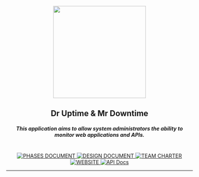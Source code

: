 <p align="center">
  <a><img src="./ICON.png" width="250" height="250" /></a>

  <h2 align="center">Dr Uptime & Mr Downtime</h2>
 
<h5 align="center">This application aims to allow system administrators the ability to monitor web applications and APIs.</h5>
</p>
  <p align="center">
    <br />
    <a href="https://github.com/danielclark00/DrUptimeAndMrDowntime/blob/main/documents/phases.md">
      <img alt="PHASES DOCUMENT" src="https://img.shields.io/badge/DOCUMENT-Phases-green?style=for-the-badge" />
    </a>
    <a href="https://github.com/danielclark00/DrUptimeAndMrDowntime/blob/main/documents/design_document.md">
      <img alt="DESIGN DOCUMENT" src="https://img.shields.io/badge/DOCUMENT-Design-yellow?style=for-the-badge" />
    </a>
    <a href="https://github.com/danielclark00/DrUptimeAndMrDowntime/blob/main/documents/team_charter.md">
      <img alt="TEAM CHARTER" src="https://img.shields.io/badge/DOCUMENT-Team%20Charter-red?style=for-the-badge" />
    </a>
    <a href="https://everybodylikes.me">
      <img alt="WEBSITE" src="https://img.shields.io/badge/PROJECT-WEBSITE-blue?style=for-the-badge" />
    </a>
    <a href="https://everybodylikes.me/apidocs/">
      <img alt="API Docs" src="https://img.shields.io/badge/API-DOCUMENTATION-lightgrey?style=for-the-badge" />
    </a>
    <br />
    <hr>
</p>
